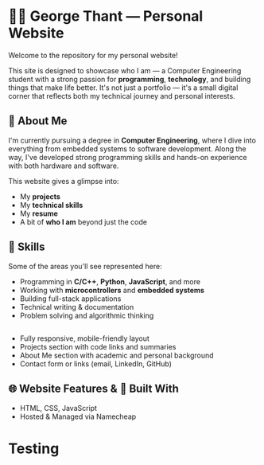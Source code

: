 # 👨‍💻 George Thant — Personal Website

Welcome to the repository for my personal website!

This site is designed to showcase who I am — a Computer Engineering student with a strong passion for **programming**, **technology**, and building things that make life better. It's not just a portfolio — it's a small digital corner that reflects both my technical journey and personal interests.

## 🚀 About Me

I'm currently pursuing a degree in **Computer Engineering**, where I dive into everything from embedded systems to software development. Along the way, I've developed strong programming skills and hands-on experience with both hardware and software.

This website gives a glimpse into:
- My **projects**
- My **technical skills**
- My **resume**
- A bit of **who I am** beyond just the code

## 🧠 Skills

Some of the areas you'll see represented here:
- Programming in **C/C++**, **Python**, **JavaScript**, and more
- Working with **microcontrollers** and **embedded systems**
- Building full-stack applications
- Technical writing & documentation
- Problem solving and algorithmic thinking

## 

- Fully responsive, mobile-friendly layout
- Projects section with code links and summaries
- About Me section with academic and personal background
- Contact form or links (email, LinkedIn, GitHub)

## 🌐 Website Features & 🔧 Built With

- HTML, CSS, JavaScript 
- Hosted & Managed via Namecheap 

# Testing

